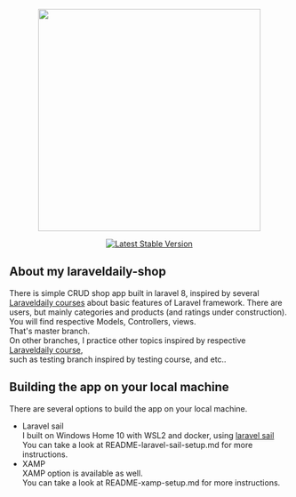 <p align="center"><a href="https://laravel.com" target="_blank"><img src="https://raw.githubusercontent.com/laravel/art/master/logo-lockup/5%20SVG/2%20CMYK/1%20Full%20Color/laravel-logolockup-cmyk-red.svg" width="400"></a></p>

<p align="center">
<a href="https://packagist.org/packages/laravel/framework"><img src="https://img.shields.io/packagist/v/laravel/framework" alt="Latest Stable Version"></a>
</p>

## About my laraveldaily-shop

There is simple CRUD shop app built in laravel 8, inspired by several [Laraveldaily courses](https://laraveldaily.teachable.com/courses/ ) about basic features of Laravel framework. There are users, but mainly categories and products (and ratings under construction). <br/>
You will find respective Models, Controllers, views. <br/>
That's master branch. <br/>
On other branches, I practice other topics inspired by respective [Laraveldaily course](https://laraveldaily.teachable.com/courses/ ), <br/>
such as testing branch inspired by testing course, and etc..

## Building the app on your local machine 
There are several options to build the app on your local machine. <br/>
- Laravel sail <br/>
I built on Windows Home 10 with WSL2 and docker, using  [laravel sail](https://laravel.com/docs/8.x/sail ) <br/>
You can take a look at README-laravel-sail-setup.md for more instructions.<br/>
- XAMP <br/>
XAMP option is available as well. <br/>
You can take a look at README-xamp-setup.md for more instructions.<br/>
  
